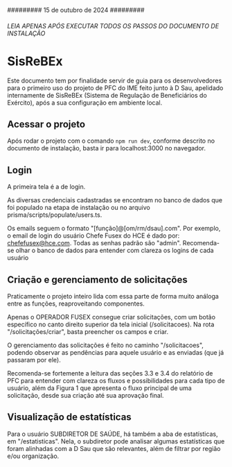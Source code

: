 ######### 15 de outubro de 2024 #########

###### LEIA APENAS APÓS EXECUTAR TODOS OS PASSOS DO DOCUMENTO DE INSTALAÇÃO ######

# SisReBEx

Este documento tem por finalidade servir de guia para os desenvolvedores para o primeiro uso do projeto de PFC do IME feito junto à D Sau, apelidado internamente de SisReBEx (Sistema de Regulação de Beneficiários do Exército), após a sua configuração em ambiente local.

## Acessar o projeto

Após rodar o projeto com o comando ```npm run dev```, conforme descrito no documento de instalação, basta ir para localhost:3000 no navegador.

## Login

A primeira tela é a de login.

As diversas credenciais cadastradas se encontram no banco de dados que foi populado na etapa de instalação ou no arquivo prisma/scripts/populate/users.ts.

Os emails seguem o formato "[função]@[om/rm/dsau].com". Por exemplo, o email de login do usuário Chefe Fusex do HCE é dado por: chefefusex@hce.com.
Todas as senhas padrão são "admin".
Recomenda-se olhar o banco de dados para entender com clareza os logins de cada usuário

## Criação e gerenciamento de solicitações

Praticamente o projeto inteiro lida com essa parte de forma muito análoga entre as funções, reaproveitando componentes.

Apenas o OPERADOR FUSEX consegue criar solicitações, com um botão específico no canto direito superior da tela inicial (/solicitacoes). Na rota "/solicitações/criar", basta preencher os campos e criar.

O gerenciamento das solicitações é feito no caminho "/solicitacoes", podendo observar as pendências para aquele usuário e as enviadas (que já passaram por ele).

Recomenda-se fortemente a leitura das seções 3.3 e 3.4 do relatório de PFC para entender com clareza os fluxos e possibilidades para cada tipo de usuário, além da Figura 1 que apresenta o fluxo principal de uma solicitação, desde sua criação até sua aprovação final.

## Visualização de estatísticas

Para o usuário SUBDIRETOR DE SAÚDE, há também a aba de estatísticas, em "/estatisticas". Nela, o subdiretor pode analisar algumas estatísticas que foram alinhadas com a D Sau que são relevantes, além de filtrar por região e/ou organização.